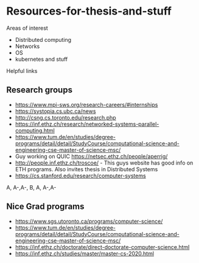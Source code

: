 # Resources-for-thesis-and-stuff

Areas of interest
- Distributed computing
- Networks 
- OS
- kubernetes and stuff


Helpful links 

## Research groups 

- https://www.mpi-sws.org/research-careers/#internships
- https://systopia.cs.ubc.ca/news
- http://csng.cs.toronto.edu/research.php
- https://inf.ethz.ch/research/networked-systems-parallel-computing.html
- https://www.tum.de/en/studies/degree-programs/detail/detail/StudyCourse/computational-science-and-engineering-cse-master-of-science-msc/
- Guy working on QUIC https://netsec.ethz.ch/people/aperrig/
- http://people.inf.ethz.ch/troscoe/ - This guys website has good info on ETH programs. Also invites thesis in Distributed Systems
- https://cs.stanford.edu/research/computer-systems

A, A-,A-, B, A, A-,A- 



## Nice Grad programs

- https://www.sgs.utoronto.ca/programs/computer-science/
- https://www.tum.de/en/studies/degree-programs/detail/detail/StudyCourse/computational-science-and-engineering-cse-master-of-science-msc/
- https://inf.ethz.ch/doctorate/direct-doctorate-computer-science.html
- https://inf.ethz.ch/studies/master/master-cs-2020.html

